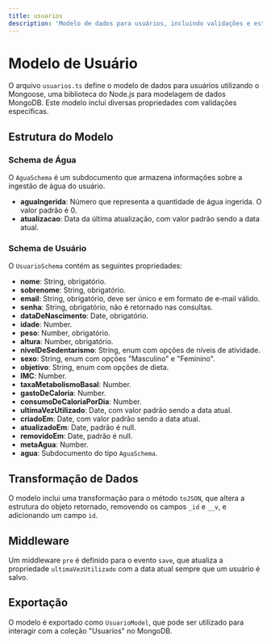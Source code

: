 ```yaml
---
title: usuarios
description: 'Modelo de dados para usuários, incluindo validações e estrutura de dados.'
---
```


# Modelo de Usuário

O arquivo `usuarios.ts` define o modelo de dados para usuários utilizando o Mongoose, uma biblioteca do Node.js para modelagem de dados MongoDB. Este modelo inclui diversas propriedades com validações específicas.

## Estrutura do Modelo

### Schema de Água

O `AguaSchema` é um subdocumento que armazena informações sobre a ingestão de água do usuário.

- **aguaIngerida**: Número que representa a quantidade de água ingerida. O valor padrão é 0.
- **atualizacao**: Data da última atualização, com valor padrão sendo a data atual.

### Schema de Usuário

O `UsuarioSchema` contém as seguintes propriedades:

- **nome**: String, obrigatório.
- **sobrenome**: String, obrigatório.
- **email**: String, obrigatório, deve ser único e em formato de e-mail válido.
- **senha**: String, obrigatório, não é retornado nas consultas.
- **dataDeNascimento**: Date, obrigatório.
- **idade**: Number.
- **peso**: Number, obrigatório.
- **altura**: Number, obrigatório.
- **nivelDeSedentarismo**: String, enum com opções de níveis de atividade.
- **sexo**: String, enum com opções "Masculino" e "Feminino".
- **objetivo**: String, enum com opções de dieta.
- **IMC**: Number.
- **taxaMetabolismoBasal**: Number.
- **gastoDeCaloria**: Number.
- **consumoDeCaloriaPorDia**: Number.
- **ultimaVezUtilizado**: Date, com valor padrão sendo a data atual.
- **criadoEm**: Date, com valor padrão sendo a data atual.
- **atualizadoEm**: Date, padrão é null.
- **removidoEm**: Date, padrão é null.
- **metaAgua**: Number.
- **agua**: Subdocumento do tipo `AguaSchema`.

## Transformação de Dados

O modelo inclui uma transformação para o método `toJSON`, que altera a estrutura do objeto retornado, removendo os campos `_id` e `__v`, e adicionando um campo `id`.

## Middleware

Um middleware `pre` é definido para o evento `save`, que atualiza a propriedade `ultimaVezUtilizado` com a data atual sempre que um usuário é salvo.

## Exportação

O modelo é exportado como `UsuarioModel`, que pode ser utilizado para interagir com a coleção "Usuarios" no MongoDB.